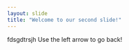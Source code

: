```yaml
---
layout: slide
title: "Welcome to our second slide!"
---
```

fdsgdtrsjh
Use the left arrow to go back!
